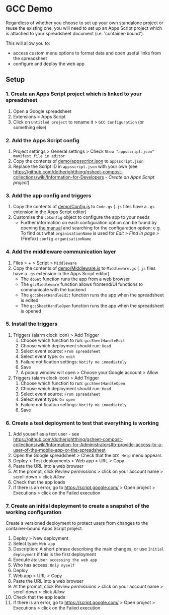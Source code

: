 # GCC Demo

Regardless of whether you choose to set up your own standalone project or reuse the existing one, you will need to set up an Apps Script project which is attached to your spreadsheet document (i.e. 'container-bound').

This will allow you to:

* access custom menu options to format data and open useful links from the spreadsheet
* configure and deploy the web app

## Setup

### 1. Create an Apps Script project which is linked to your spreadsheet

1. Open a Google spreadsheet
2. Extensions > Apps Script
3. Click on `Untitled project` to rename it > `GCC Configuration` (or something else)

### 2. Add the Apps Script config

1. Project settings > General settings > Check `Show "appsscript.json" manifest file in editor`
2. Copy the contents of [demo/appsscript.json](https://github.com/dotherightthing/gsheet-compost-collections/blob/main/demo/appsscript.json) to `appsscript.json`
3. Replace the Script ID in `appsscript.json` with your own (see <https://github.com/dotherightthing/gsheet-compost-collections/wiki/Information-for-Developers> - *Create an Apps Script project*)

### 3. Add the app config and triggers

1. Copy the contents of [demo/Config.js](https://github.com/dotherightthing/gsheet-compost-collections/blob/main/demo/Config.js) to `Code.gs` (`.js` files have a `.gs` extension in the Apps Script editor)
2. Customise the `cbConfig` object to configure the app to your needs
    * Further information on each configuration option can be found by opening
      [the manual](https://github.com/dotherightthing/gsheet-compost-collections/blob/main/MAN.md)
      and searching for the configuration option:
      e.g. To find out what `organisationName` is used for *Edit > Find in page >* (Firefox) `config.organisationName`

### 4. Add the middleware communication layer

1. Files > + > Script > `Middleware`
2. Copy the contents of [demo/Middleware.js](https://github.com/dotherightthing/gsheet-compost-collections/blob/main/demo/Middleware.js) to `Middleware.gs` (`.js` files have a `.gs` extension in the Apps Script editor)
   * The `doGet` function runs the app from a web browser
   * The `gccMiddleware` function allows frontend/UI functions to communicate with the backend
   * The `gccSheetHandleEdit` function runs the app when the spreadsheet is edited
   * The `gccSheetHandleOpen` function runs the app when the spreadsheet is opened

### 5. Install the triggers

1. Triggers (alarm clock icon) > Add Trigger
   1. Choose which function to run: `gccSheetHandleEdit`
   2. Choose which deployment should run: `Head`
   3. Select event source: `From spreadsheet`
   4. Select event type: `On edit`
   5. Failure notification settings: `Notify me immediately`
   6. Save
   7. A popup window will open > Choose your Google account > Allow
2. Triggers (alarm clock icon) > Add Trigger
   1. Choose which function to run: `gccSheetHandleOpen`
   2. Choose which deployment should run: `Head`
   3. Select event source: `From spreadsheet`
   4. Select event type: `On open`
   5. Failure notification settings: `Notify me immediately`
   6. Save

### 6. Create a test deployment to test that everything is working

1. Add youself as a test user - see <https://github.com/dotherightthing/gsheet-compost-collections/wiki/Information-for-Administrators#b-provide-access-to-a-user-of-the-mobile-app-or-the-spreadsheet>
2. Open the Google spreadsheet > Check that the `GCC Help` menu appears
3. Deploy > Test deployments > Web app > URL > Copy
4. Paste the URL into a web browser
5. At the prompt, click *Review permissions* > click on your account name > scroll down > click *Allow*
6. Check that the app loads
7. If there is an error, go to <https://script.google.com/> > Open project > Executions > click on the Failed execution

### 7. Create an initial deployment to create a snapshot of the working configuration

Create a versioned deployment to protect users from changes to the container-bound Apps Script project.

1. Deploy > New deployment
2. Select type: `Web app`
3. Description: A short phrase describing the main changes, or use `Initial deployment` if this is the first deployment
4. Execute as: `User accessing the web app`
5. Who has access: `Only myself`
6. Deploy
7. Web app > URL > Copy
8. Paste the URL into a web browser
9. At the prompt, click *Review permissions* > click on your account name > scroll down > click *Allow*
10. Check that the app loads
11. If there is an error, go to <https://script.google.com/> > Open project > Executions > click on the Failed execution

